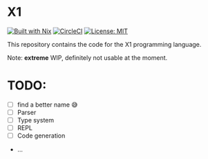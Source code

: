 
# X1

[![Built with Nix](http://builtwithnix.org/badge.svg)](http://builtwithnix.org)
[![CircleCI](https://circleci.com/gh/luc-tielen/x1-lang.svg?style=svg&circle-token=07fcf633c70820100c529dda8869baa60d4b6dd8)](https://circleci.com/gh/luc-tielen/x1-lang)
[![License: MIT](https://img.shields.io/badge/License-MIT-yellow.svg)](https://github.com/luc-tielen/x1-lang/blob/master/LICENSE)

This repository contains the code for the X1 programming language.

Note: **extreme** WIP, definitely not usable at the moment.


# TODO:

- [ ] find a better name 😅
- [ ] Parser
- [ ] Type system
- [ ] REPL
- [ ] Code generation
- ...
